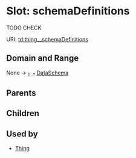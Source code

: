 
# Slot: schemaDefinitions


TODO CHECK

URI: [td:thing__schemaDefinitions](https://www.w3.org/2019/wot/td#thing__schemaDefinitions)


## Domain and Range

None &#8594;  <sub>0..\*</sub> [DataSchema](DataSchema.md)

## Parents


## Children


## Used by

 * [Thing](Thing.md)
